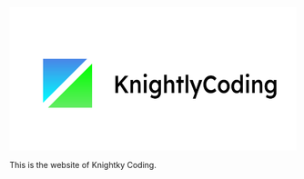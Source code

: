 ![tailwind-nextjs-banner](/public/static/images/twitter-card.png)

This is the website of Knightky Coding.